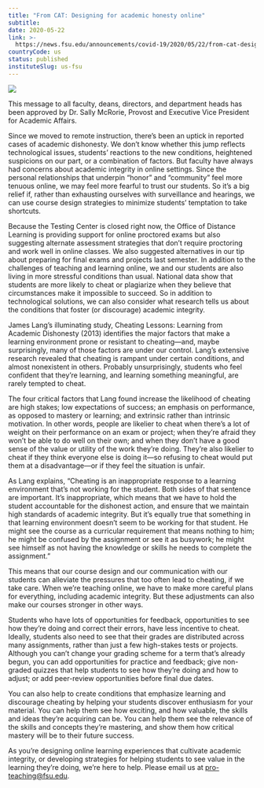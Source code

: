 ```yaml
---
title: "From CAT: Designing for academic honesty online"
subtitle: 
date: 2020-05-22
link: >-
  https://news.fsu.edu/announcements/covid-19/2020/05/22/from-cat-designing-for-academic-honesty-online/
countryCode: us
status: published
instituteSlug: us-fsu
---
```

![](https://news.fsu.edu/wp-content/uploads/fbrfg/apple-touch-icon.png)

This message to all faculty, deans, directors, and department heads has been approved by Dr. Sally McRorie, Provost and Executive Vice President for Academic Affairs.

Since we moved to remote instruction, there’s been an uptick in reported cases of academic dishonesty. We don’t know whether this jump reflects technological issues, students’ reactions to the new conditions, heightened suspicions on our part, or a combination of factors. But faculty have always had concerns about academic integrity in online settings. Since the personal relationships that underpin “honor” and “community” feel more tenuous online, we may feel more fearful to trust our students. So it’s a big relief if, rather than exhausting ourselves with surveillance and hearings, we can use course design strategies to minimize students’ temptation to take shortcuts.

Because the Testing Center is closed right now, the Office of Distance Learning is providing support for online proctored exams but also suggesting alternate assessment strategies that don’t require proctoring and work well in online classes. We also suggested alternatives in our tip about preparing for final exams and projects last semester. In addition to the challenges of teaching and learning online, we and our students are also living in more stressful conditions than usual. National data show that students are more likely to cheat or plagiarize when they believe that circumstances make it impossible to succeed. So in addition to technological solutions, we can also consider what research tells us about the conditions that foster (or discourage) academic integrity.

James Lang’s illuminating study, Cheating Lessons: Learning from Academic Dishonesty (2013) identifies the major factors that make a learning environment prone or resistant to cheating—and, maybe surprisingly, many of those factors are under our control. Lang’s extensive research revealed that cheating is rampant under certain conditions, and almost nonexistent in others. Probably unsurprisingly, students who feel confident that they’re learning, and learning something meaningful, are rarely tempted to cheat.

The four critical factors that Lang found increase the likelihood of cheating are high stakes; low expectations of success; an emphasis on performance, as opposed to mastery or learning; and extrinsic rather than intrinsic motivation. In other words, people are likelier to cheat when there’s a lot of weight on their performance on an exam or project; when they’re afraid they won’t be able to do well on their own; and when they don’t have a good sense of the value or utility of the work they’re doing. They’re also likelier to cheat if they think everyone else is doing it—so refusing to cheat would put them at a disadvantage—or if they feel the situation is unfair.

As Lang explains, “Cheating is an inappropriate response to a learning environment that’s not working for the student. Both sides of that sentence are important. It’s inappropriate, which means that we have to hold the student accountable for the dishonest action, and ensure that we maintain high standards of academic integrity. But it’s equally true that something in that learning environment doesn’t seem to be working for that student. He might see the course as a curricular requirement that means nothing to him; he might be confused by the assignment or see it as busywork; he might see himself as not having the knowledge or skills he needs to complete the assignment.”

This means that our course design and our communication with our students can alleviate the pressures that too often lead to cheating, if we take care. When we’re teaching online, we have to make more careful plans for everything, including academic integrity. But these adjustments can also make our courses stronger in other ways.

Students who have lots of opportunities for feedback, opportunities to see how they’re doing and correct their errors, have less incentive to cheat. Ideally, students also need to see that their grades are distributed across many assignments, rather than just a few high-stakes tests or projects. Although you can’t change your grading scheme for a term that’s already begun, you can add opportunities for practice and feedback; give non-graded quizzes that help students to see how they’re doing and how to adjust; or add peer-review opportunities before final due dates.

You can also help to create conditions that emphasize learning and discourage cheating by helping your students discover enthusiasm for your material. You can help them see how exciting, and how valuable, the skills and ideas they’re acquiring can be. You can help them see the relevance of the skills and concepts they’re mastering, and show them how critical mastery will be to their future success.

As you’re designing online learning experiences that cultivate academic integrity, or developing strategies for helping students to see value in the learning they’re doing, we’re here to help. Please email us at pro-teaching@fsu.edu.
